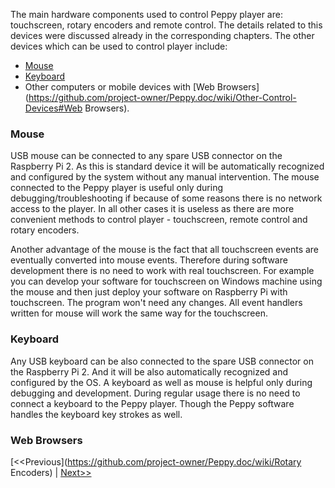 The main hardware components used to control Peppy player are: touchscreen, rotary encoders and remote control. The details related to this devices were discussed already in the corresponding chapters. The other devices which can be used to control player include:
* [Mouse](https://github.com/project-owner/Peppy.doc/wiki/Other-Control-Devices#Mouse)
* [Keyboard](https://github.com/project-owner/Peppy.doc/wiki/Other-Control-Devices#Keyboard)
* Other computers or mobile devices with [Web Browsers](https://github.com/project-owner/Peppy.doc/wiki/Other-Control-Devices#Web Browsers). 

### Mouse
USB mouse can be connected to any spare USB connector on the Raspberry Pi 2. As this is standard device it will be automatically recognized and configured by the system without any manual intervention. The mouse connected to the Peppy player is useful only during debugging/troubleshooting if because of some reasons there is no network access to the player. In all other cases it is useless as there are more convenient methods to control player - touchscreen, remote control and rotary encoders. 

Another advantage of the mouse is the fact that all touchscreen events are eventually converted into mouse events. Therefore during software development there is no need to work with real touchscreen. For example you can develop your software for touchscreen on Windows machine using the mouse and then just deploy your software on Raspberry Pi with touchscreen. The program won't need any changes. All event handlers written for mouse will work the same way for the touchscreen.

### Keyboard
Any USB keyboard can be also connected to the spare USB connector on the Raspberry Pi 2. And it will be also automatically recognized and configured by the OS. A keyboard as well as mouse is helpful only during debugging and development. During regular usage there is no need to connect a keyboard to the Peppy player. Though the Peppy software handles the keyboard key strokes as well.

### Web Browsers

[<<Previous](https://github.com/project-owner/Peppy.doc/wiki/Rotary Encoders) | [Next>>](https://github.com/project-owner/Peppy.doc/wiki/Cabling)